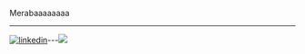 Merabaaaaaaaa





























-------------------------------------------------------------------------------------------------------------------------------------------------------------------------
[![linkedin](https://img.shields.io/badge/Linkedin-000000?style=for-the-badge&logo=Linkedin&logoColor=white)](https://www.linkedin.com/in/tahafurkanyazar/)---[![](https://visitcount.itsvg.in/api?id=taaaaahaaaaa&label=Profile%20Views&color=9&icon=2&pretty=false)](https://visitcount.itsvg.in)
